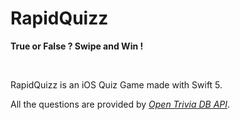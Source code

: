 # RapidQuizz

**True or False ? Swipe and Win !**

<br />

RapidQuizz is an iOS Quiz Game made with Swift 5. 

All the questions are provided by [*Open Trivia DB API*](https://opentdb.com/api_config.php).
